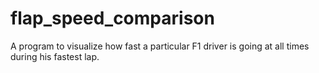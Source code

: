# flap_speed_comparison
A program to visualize how fast a particular F1 driver is going at all times during his fastest lap.
